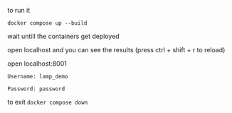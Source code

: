 to run it

`docker compose up --build`

wait untill the containers get deployed

open localhost and you can see the results (press ctrl + shift + r to reload)

open localhost:8001

`Username: lamp_demo`

`Password: password`

to exit
`docker compose down`
